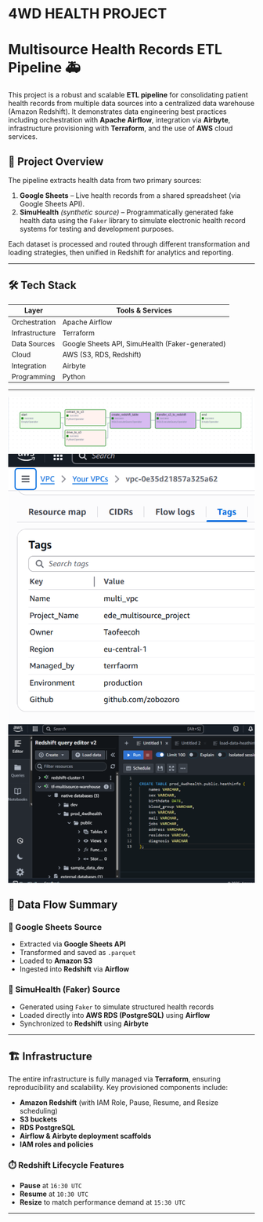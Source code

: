 # 4WD HEALTH PROJECT


# Multisource Health Records ETL Pipeline 🚑

This project is a robust and scalable **ETL pipeline** for consolidating patient health records from multiple data sources into a centralized data warehouse (Amazon Redshift). It demonstrates data engineering best practices including orchestration with **Apache Airflow**, integration via **Airbyte**, infrastructure provisioning with **Terraform**, and the use of **AWS** cloud services.

## 📌 Project Overview

The pipeline extracts health data from two primary sources:
1. **Google Sheets** – Live health records from a shared spreadsheet (via Google Sheets API).
2. **SimuHealth** *(synthetic source)* – Programmatically generated fake health data using the `Faker` library to simulate electronic health record systems for testing and development purposes.

Each dataset is processed and routed through different transformation and loading strategies, then unified in Redshift for analytics and reporting.

---

## 🛠️ Tech Stack

| Layer | Tools & Services |
|------|------------------|
| Orchestration | Apache Airflow |
| Infrastructure | Terraform |
| Data Sources | Google Sheets API, SimuHealth (Faker-generated) |
| Cloud | AWS (S3, RDS, Redshift) |
| Integration | Airbyte |
| Programming | Python |

---
![alt text](assets/dag.png)
![vpc](assets/vpc.png)
![alt text](assets/cluster_queryeditor.png)
<!-- ![alt text](assets/code1.png)
![alt text](assets/code2.png) -->

## 🔄 Data Flow Summary

### 🔹 Google Sheets Source
- Extracted via **Google Sheets API**
- Transformed and saved as `.parquet`
- Loaded to **Amazon S3**
- Ingested into **Redshift** via **Airflow**

### 🔹 SimuHealth (Faker) Source
- Generated using `Faker` to simulate structured health records
- Loaded directly into **AWS RDS (PostgreSQL)** using **Airflow**
- Synchronized to **Redshift** using **Airbyte**

---

## 🏗️ Infrastructure

The entire infrastructure is fully managed via **Terraform**, ensuring reproducibility and scalability. Key provisioned components include:
- **Amazon Redshift** (with IAM Role, Pause, Resume, and Resize scheduling)
- **S3 buckets**
- **RDS PostgreSQL**
- **Airflow & Airbyte deployment scaffolds**
- **IAM roles and policies**

### ⏱️ Redshift Lifecycle Features
- **Pause** at `16:30 UTC`
- **Resume** at `10:30 UTC`
- **Resize** to match performance demand at `15:30 UTC`

<!-- ## 👤 Author
#### Taofeecoh Adesanu
##### Data Engineer | Cloud & Data Infrastructure Enthusiast -->
---